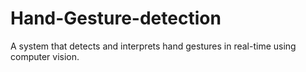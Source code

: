 # Hand-Gesture-detection
A system that detects and interprets hand gestures in real-time using computer vision.
